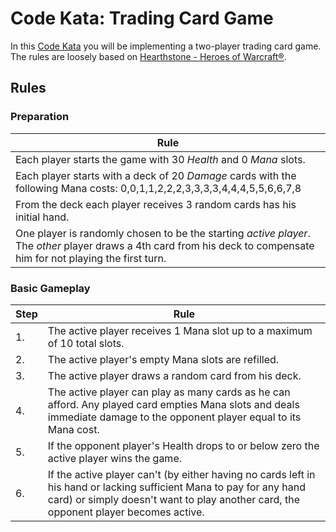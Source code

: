 # Code Kata: Trading Card Game

In this [Code Kata](http://en.wikipedia.org/wiki/Kata_\(programming\)) you will be implementing a two-player trading card game. The rules are loosely based on [Hearthstone - Heroes of Warcraft®](http://us.battle.net/hearthstone/en/).

## Rules

### Preparation

| Rule |
| --- |
| Each player starts the game with 30 _Health_ and 0 _Mana_ slots. |
| Each player starts with a deck of 20 _Damage_ cards with the following Mana costs: 0,0,1,1,2,2,2,3,3,3,3,4,4,4,5,5,6,6,7,8 |
| From the deck each player receives 3 random cards has his initial hand. |
| One player is randomly chosen to be the starting _active player_. The _other_ player draws a 4th card from his deck to compensate him for not playing the first turn. |

### Basic Gameplay

| Step | Rule |
| --- | --- |
| 1. | The active player receives 1 Mana slot up to a maximum of 10 total slots. |
| 2. | The active player's empty Mana slots are refilled. |
| 3. | The active player draws a random card from his deck. |
| 4. | The active player can play as many cards as he can afford. Any played card empties Mana slots and deals immediate damage  to the opponent player equal to its Mana cost. |
| 5. | If the opponent player's Health drops to or below zero the active player wins the game. |
| 6. | If the active player can't (by either having no cards left in his hand or lacking sufficient Mana to pay for any hand card) or simply doesn't want to play another card, the opponent player becomes active. |
